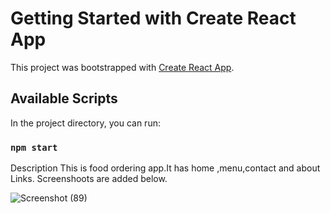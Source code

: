 # Getting Started with Create React App

This project was bootstrapped with [Create React App](https://github.com/facebook/create-react-app).

## Available Scripts

In the project directory, you can run:

### `npm start`

Description
This is food ordering app.It has home ,menu,contact and about Links.
Screenshoots are added below.

![Screenshot (89)](https://user-images.githubusercontent.com/87458881/160242678-0cb62dbf-205d-4a98-8114-43e1a297993a.png)
